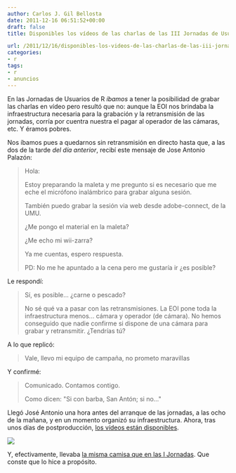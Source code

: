 ```yaml
---
author: Carlos J. Gil Bellosta
date: 2011-12-16 06:51:52+00:00
draft: false
title: Disponibles los vídeos de las charlas de las III Jornadas de Usuarios de R

url: /2011/12/16/disponibles-los-videos-de-las-charlas-de-las-iii-jornadas-de-usuarios-de-r/
categories:
- r
tags:
- r
- anuncios
---
```


En las Jornadas de Usuarios de R _íbamos_ a tener la posibilidad de grabar las charlas en vídeo pero resultó que no: aunque la EOI nos brindaba la infraestructura necesaria para la grabación y la retransmisión de las jornadas, corría por cuentra nuestra el pagar al operador de las cámaras, etc. Y éramos pobres.

Nos íbamos pues a quedarnos sin retransmisión en directo hasta que, a las dos de la tarde _del día anterior_, recibí este mensaje de Jose Antonio Palazón:



>    Hola:
>
>    Estoy preparando la maleta y me pregunto
>    si es necesario que me eche el micrófono
>    inalámbrico para grabar alguna sesión.
>
>    También puedo grabar la sesión via web
>    desde adobe-connect, de la UMU.
>
>    ¿Me pongo el material en la maleta?
>
>    ¿Me echo mi wii-zarra?
>
>    Ya me cuentas, espero respuesta.
>
>
>    PD: No me he apuntado a la cena pero me gustaría ir
>    ¿es posible?



Le respondí:



>    Sí, es posible... ¿carne o pescado?
>
>    No sé qué va a pasar con las retransmisiones. La EOI pone toda la
>    infraestructura menos... cámara y operador (de cámara). No hemos
>    conseguido que nadie confirme si dispone de una cámara para grabar y
>    retransmitir. ¿Tendrías tú?



A lo que replicó:



>    Vale, llevo mi equipo de campaña, no prometo maravillas



Y confirmé:



>    Comunicado. Contamos contigo.
>
>    Como dicen: "Si con barba, San Antón; si no..."



Llegó José Antonio una hora antes del arranque de las jornadas, a las ocho de la mañana, y en un momento organizó su infraestructura. Ahora, tras unos días de postproducción, [los vídeos están disponibles](http://usar.org.es/videos.html).

[![](/wp-uploads/2011/12/videos_jornadas_r.png)
](/wp-uploads/2011/12/videos_jornadas_r.png)

Y, efectivamente, llevaba [la misma camisa que en las I Jornadas](http://www.datanalytics.com/blog/2010/09/05/el-video-de-la-conferencia-alrededores-disponible-en-dailymotion/). Que conste que lo hice a propósito.
